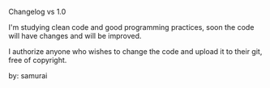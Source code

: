 Changelog vs 1.0

I'm studying clean code and good programming practices, soon the code will have changes and will be improved.

I authorize anyone who wishes to change the code and upload it to their git, free of copyright.

by: samurai

